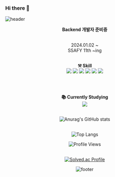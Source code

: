 ### Hi there 👋

<!--
**jhpark0323/jhpark0323** is a ✨ _special_ ✨ repository because its `README.md` (this file) appears on your GitHub profile.

Here are some ideas to get you started:

- 🔭 I’m currently working on ...
- 🌱 I’m currently learning ...
- 👯 I’m looking to collaborate on ...
- 🤔 I’m looking for help with ...
- 💬 Ask me about ...
- 📫 How to reach me: ...
- 😄 Pronouns: ...
- ⚡ Fun fact: ...
-->

<!-- 헤더 -->
![header](https://capsule-render.vercel.app/api?type=waving&color=gradient&height=200&section=header&text=Welcome&fontSize=80)

<div align="center">
  
  <!-- 소개 -->
  <strong>Backend 개발자 준비중</strong> 
  <br/><br/>
  
  2024.01.02 ~ <br/>
  SSAFY 11th ~ing
  <br/><br/>
  
  <!-- 기술 스택 -->
  <strong>⚒️ Skill</strong>
  <br/>
  <img src="https://img.shields.io/badge/Python-3766AB?style=flat-square&logo=Python&logoColor=white"/> 
  <img src="https://img.shields.io/badge/HTML5-E34F26?style=flat-square&logo=HTML5&logoColor=white"/>
  <img src="https://img.shields.io/badge/CSS3-1572B6?style=flat-square&logo=CSS3&logoColor=white"/> 
  <img src="https://img.shields.io/badge/JavaScript-F7DF1E?style=flat-square&logo=JavaScript&logoColor=white"/> 
  <img src="https://img.shields.io/badge/Django-092E20?style=flat-square&logo=Django&logoColor=white"/>
  <img src="https://img.shields.io/badge/Java-007396?style=flat-square&logo=Java&logoColor=white"/> 

  <br/><br/>
  
  <!-- 공부중 -->
  <strong>📚 Currently Studying</strong>
  <br/>
  <img src="https://img.shields.io/badge/Spring-6DB33F?style=for-the-badge&logo=Spring&logoColor=white"/>
  <br/><br/>

  <!-- GitHub 통계 -->
  ![Anurag's GitHub stats](https://github-readme-stats.vercel.app/api?username=jhpark0323&show_icons=true&theme=radical)
  <br/><br/>

  ![Top Langs](https://github-readme-stats.vercel.app/api/top-langs/?username=jhpark0323&layout=compact)

  <!-- 프로필 뷰 카운트 -->
  ![Profile Views](https://komarev.com/ghpvc/?username=jhpark0323&color=brightgreen)
  <br/><br/>
  
  [![Solved.ac Profile](http://mazassumnida.wtf/api/v2/generate_badge?boj=brianwogus)](https://solved.ac/brianwogus/)

  <!-- 푸터 -->
  ![footer](https://capsule-render.vercel.app/api?type=waving&color=gradient&height=100&section=footer)


</div>
